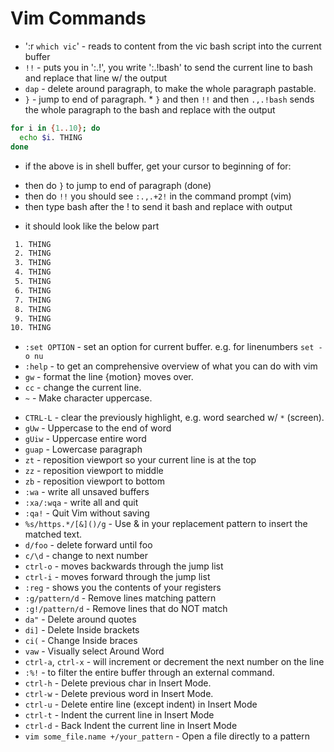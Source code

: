 # Vim Commands

* ':r `which vic`' - reads to content from the vic bash script into the current buffer
* `!!` - puts you in ':.!', you write ':.!bash' to send the current line to bash and replace that line w/ the output
* `dap` - delete around paragraph, to make the whole paragraph pastable.
* `}` - jump to end of paragraph.
      * `}` and then `!!` and then `.,.!bash` sends the whole paragraph to the bash and replace with the output
```sh
for i in {1..10}; do
  echo $i. THING
done
```
* if the above is in shell buffer, get your cursor to beginning of for:
 - then do `}` to jump to end of paragraph (done)
 - then do `!!` you should see `:.,.+2!` in the command prompt (vim)
 - then type bash after the ! to send it bash and replace with output

* it should look like the below part

```txt
 1. THING
 2. THING
 3. THING
 4. THING
 5. THING
 6. THING
 7. THING
 8. THING
 9. THING
10. THING
```

* `:set OPTION` - set an option for current buffer. e.g. for linenumbers `set -o nu`
* `:help` - to get an comprehensive overview of what you can do with vim
* `gw` - format the line {motion} moves over.
* `cc` - change the current line.
* `~` - Make character uppercase.
- `CTRL-L` - clear the previously highlight, e.g. word searched w/ `*` (screen).
- `gUw` - Uppercase to the end of word
- `gUiw` - Uppercase entire word
- `guap` - Lowercase paragraph
- `zt` - reposition viewport so your current line is at the top
- `zz` - reposition viewport to middle
- `zb` - reposition viewport to bottom
- `:wa` - write all unsaved buffers
- `:xa/:wqa` - write all and quit
- `:qa!` - Quit Vim without saving
- `%s/https.*/[&]()/g` - Use & in your replacement pattern to insert the
  matched text.
- `d/foo` - delete forward until foo
- `c/\d` - change to next number
- `ctrl-o` - moves backwards through the jump list
- `ctrl-i` - moves forward through the jump list
- `:reg` - shows you the contents of your registers
- `:g/pattern/d` - Remove lines matching pattern
- `:g!/pattern/d` - Remove lines that do NOT match
- `da"` - Delete around quotes
- `di]` - Delete Inside brackets
- `ci(` - Change Inside braces
- `vaw` - Visually select Around Word
- `ctrl-a`, `ctrl-x` - will increment or decrement the next number on
  the line
- `:%!` - to filter the entire buffer through an external command.
- `ctrl-h` - Delete previous char in Insert Mode.
- `ctrl-w` - Delete previous word in Insert Mode. 
- `ctrl-u` - Delete entire line (except indent) in Insert Mode
- `ctrl-t` - Indent the current line in Insert Mode
- `ctrl-d` - Back Indent the current line in Insert Mode
- `vim some_file.name +/your_pattern` - Open a file directly to a
  pattern

